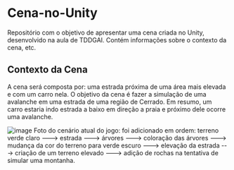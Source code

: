 # Cena-no-Unity
Repositório com o objetivo de apresentar uma cena criada no Unity, desenvolvido na aula de TDDGAI. Contém informações sobre o contexto da cena, etc.

## Contexto da Cena
 A cena será composta por: uma estrada próxima de uma área mais elevada e com um carro nela. O objetivo da cena é fazer a simulação de uma avalanche em uma estrada de uma região de Cerrado. Em resumo, um carro estaria indo estrada a baixo em direção a praia e próximo dele ocorre uma avalanche.

![image](https://github.com/Alex2024Campos/Cena-no-Unity/assets/160960774/c1fe5dbe-f97e-4a3d-ae2e-079ac90307ac)
 Foto do cenário atual do jogo: foi adicionado em ordem: terreno verde claro ---> estrada ---> árvores ---> coloração das árvores ---> mudança da cor do terreno para verde escuro ---> elevação da estrada ---> criação de um terreno elevado ---> adição de rochas na tentativa de simular uma montanha.
 
